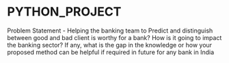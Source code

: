 # PYTHON_PROJECT
Problem Statement - Helping the banking team to Predict and distinguish between good and bad client is worthy for a bank? How is it going to impact the banking sector? If any, what is the gap in the knowledge or how your proposed method can be helpful if required in future for any bank in India
